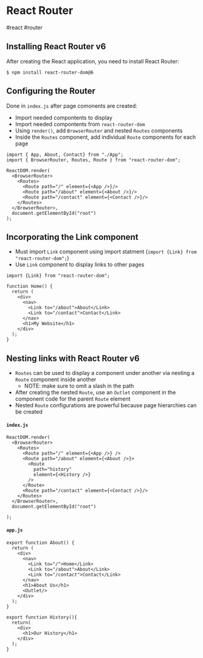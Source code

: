 # React Router
#react #router

## Installing React Router v6
After creating the React application, you need to install React Router:
```
$ npm install react-router-dom@6
```

## Configuring the Router
Done in `index.js` after page comonents are created:
- Import needed compontents to display
- Import needed compontents from `react-router-dom`
- Using `render()`, add `BrowserRouter` and nested `Routes` components
- Inside the `Routes` component, add individual `Route` components for each page
```
import { App, About, Contact} from "./App";
import { BrowserRouter, Routes, Route } from "react-router-dom";

ReactDOM.render(
  <BrowserRouter>
    <Routes>
      <Route path="/" element={<App />}/>
      <Route path="/about" element={<About />}/>
      <Route path="/contact" element={<Contact />}/>
    </Routes>
  </BrowserRouter>,
  document.getElementById("root")
);
```

## Incorporating the Link component
- Must import `Link` component using import statment (`import {Link} from "react-router-dom";`)
- Use `Link` component to display links to other pages
```
import {Link} from "react-router-dom";

function Home() {
  return (
    <div>
      <nav>
        <Link to="/about">About</Link>
        <Link to="/contact">Contact</Link>
      </nav>
      <h1>My Website</h1>
    </div>
  );
}
```

## Nesting links with React Router v6
- `Routes` can be used to display a component under another via nesting a `Route` component inside another
	- NOTE: make sure to omit a slash in the path
- After creating the nested `Route`, use an `Outlet` component in the component code for the parent `Route` element
- Nested `Route` configurations are powerful because page hierarchies can be created

#### `index.js`
```
ReactDOM.render(
  <BrowserRouter>
    <Routes>
      <Route path="/" element={<App />} />
      <Route path="/about" element={<About />}>
        <Route
          path="history"
          element={<History />}
        />
      </Route>
      <Route path="/contact" element={<Contact />}/>
    </Routes>
  </BrowserRouter>,
  document.getElementById("root")

);
```
#### `app.js`
```
export function About() {
  return (
    <div>
      <nav>
        <Link to="/">Home</Link>
        <Link to="/about">About</Link>
        <Link to="/contact">Contact</Link>
      </nav>
      <h1>About Us</h1>
      <Outlet/>
    </div>
  );
}

export function History(){
  return(
    <div>
      <h1>Our History</h1>
    </div>
  );
}
```